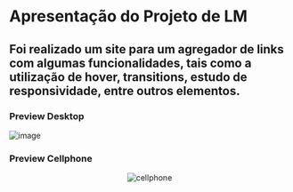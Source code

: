 # Apresentação do Projeto de LM

<h2>Foi realizado um site para um agregador de links com algumas funcionalidades, tais como a utilização de hover, transitions, estudo de responsividade, entre outros elementos.</h2>

<h3>Preview Desktop</h3>

![image](https://github.com/user-attachments/assets/51144bfd-d859-4a8e-9717-ff212cf7af94)

<h3>Preview Cellphone</h3>

<div style="text-align: center;">
  <img src="https://i.imgur.com/4Tjj4ew.png" alt="cellphone">
</div>




